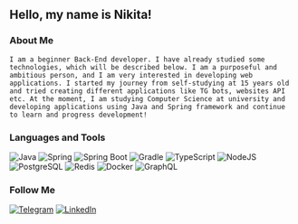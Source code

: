 ## Hello, my name is Nikita!

### About Me
    I am a beginner Back-End developer. I have already studied some technologies, which will be described below. I am a purposeful and ambitious person, and I am very interested in developing web applications. I started my journey from self-studying at 15 years old and tried creating different applications like TG bots, websites API etc. At the moment, I am studying Computer Science at university and developing applications using Java and Spring framework and continue to learn and progress development!

### Languages and Tools
![Java](https://img.shields.io/badge/-Java-090909?style=for-the-badge&logo=openjdk&logoColor=F78C40)
![Spring](https://img.shields.io/badge/-Spring-090909?style=for-the-badge&logo=spring&logoColor=6DB33F)
![Spring Boot](https://img.shields.io/badge/-Spring%20Boot-090909?style=for-the-badge&logo=springboot&logoColor=6DB33F)
![Gradle](https://img.shields.io/badge/-Gradle-090909?style=for-the-badge&logo=gradle&logoColor=02303A)
![TypeScript](https://img.shields.io/badge/-TypeScript-090909?style=for-the-badge&logo=typescript&logoColor=33178C6)
![NodeJS](https://img.shields.io/badge/-NodeJS-090909?style=for-the-badge&logo=nodedotjs&logoColor=5FA04E)
![PostgreSQL](https://img.shields.io/badge/-PostgreSQL-090909?style=for-the-badge&logo=postgresql&logoColor=4169E1)
![Redis](https://img.shields.io/badge/-Redis-090909?style=for-the-badge&logo=redis&logoColor=FF4438)
![Docker](https://img.shields.io/badge/-Docker-090909?style=for-the-badge&logo=docker&logoColor=2496ED)
![GraphQL](https://img.shields.io/badge/-GraphQL-090909?style=for-the-badge&logo=graphql&logoColor=E10098)

### Follow Me
[![Telegram](https://img.shields.io/badge/-Telegram-090909?style=for-the-badge&logo=telegram&logoColor=26A5E4)](https://t.me/kiyotaka33)
[![LinkedIn](https://img.shields.io/badge/-LinkedIn-090909?style=for-the-badge&logo=linkedin&logoColor=0A66C2)](https://www.linkedin.com/in/nikitadzhurynskyi/)
